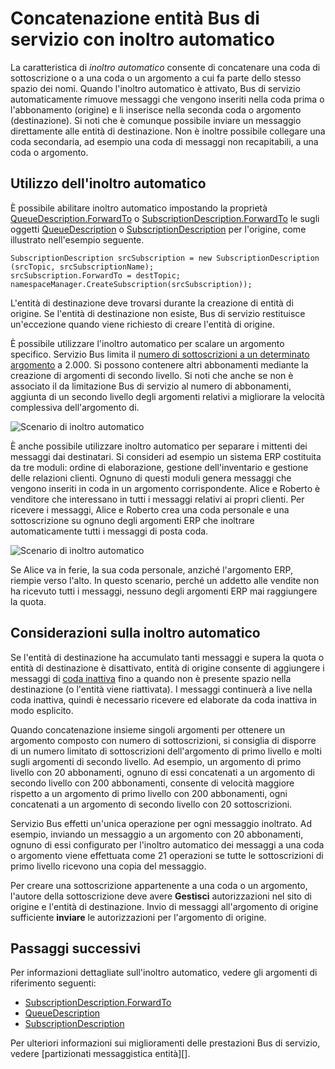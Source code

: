 <properties 
    pageTitle="Inoltro automatico Bus di servizio di messaggistica entità | Microsoft Azure"
    description="Informazioni su come catena una coda o l'abbonamento a una coda o argomento."
    services="service-bus"
    documentationCenter="na"
    authors="sethmanheim"
    manager="timlt"
    editor="" /> 
<tags 
    ms.service="service-bus"
    ms.devlang="na"
    ms.topic="article"
    ms.tgt_pltfrm="na"
    ms.workload="na"
    ms.date="09/29/2016"
    ms.author="sethm" />

# <a name="chaining-service-bus-entities-with-auto-forwarding"></a>Concatenazione entità Bus di servizio con inoltro automatico

La caratteristica di *inoltro automatico* consente di concatenare una coda di sottoscrizione o a una coda o un argomento a cui fa parte dello stesso spazio dei nomi. Quando l'inoltro automatico è attivato, Bus di servizio automaticamente rimuove messaggi che vengono inseriti nella coda prima o l'abbonamento (origine) e li inserisce nella seconda coda o argomento (destinazione). Si noti che è comunque possibile inviare un messaggio direttamente alle entità di destinazione. Non è inoltre possibile collegare una coda secondaria, ad esempio una coda di messaggi non recapitabili, a una coda o argomento.

## <a name="using-auto-forwarding"></a>Utilizzo dell'inoltro automatico

È possibile abilitare inoltro automatico impostando la proprietà [QueueDescription.ForwardTo][] o [SubscriptionDescription.ForwardTo][] le sugli oggetti [QueueDescription][] o [SubscriptionDescription][] per l'origine, come illustrato nell'esempio seguente.

```
SubscriptionDescription srcSubscription = new SubscriptionDescription (srcTopic, srcSubscriptionName);
srcSubscription.ForwardTo = destTopic;
namespaceManager.CreateSubscription(srcSubscription));
```

L'entità di destinazione deve trovarsi durante la creazione di entità di origine. Se l'entità di destinazione non esiste, Bus di servizio restituisce un'eccezione quando viene richiesto di creare l'entità di origine.

È possibile utilizzare l'inoltro automatico per scalare un argomento specifico. Servizio Bus limita il [numero di sottoscrizioni a un determinato argomento](service-bus-quotas.md) a 2.000. Si possono contenere altri abbonamenti mediante la creazione di argomenti di secondo livello. Si noti che anche se non è associato il da limitazione Bus di servizio al numero di abbonamenti, aggiunta di un secondo livello degli argomenti relativi a migliorare la velocità complessiva dell'argomento di.

![Scenario di inoltro automatico][0]

È anche possibile utilizzare inoltro automatico per separare i mittenti dei messaggi dai destinatari. Si consideri ad esempio un sistema ERP costituita da tre moduli: ordine di elaborazione, gestione dell'inventario e gestione delle relazioni clienti. Ognuno di questi moduli genera messaggi che vengono inseriti in coda in un argomento corrispondente. Alice e Roberto è venditore che interessano in tutti i messaggi relativi ai propri clienti. Per ricevere i messaggi, Alice e Roberto crea una coda personale e una sottoscrizione su ognuno degli argomenti ERP che inoltrare automaticamente tutti i messaggi di posta coda.

![Scenario di inoltro automatico][1]

Se Alice va in ferie, la sua coda personale, anziché l'argomento ERP, riempie verso l'alto. In questo scenario, perché un addetto alle vendite non ha ricevuto tutti i messaggi, nessuno degli argomenti ERP mai raggiungere la quota.

## <a name="auto-forwarding-considerations"></a>Considerazioni sulla inoltro automatico

Se l'entità di destinazione ha accumulato tanti messaggi e supera la quota o entità di destinazione è disattivato, entità di origine consente di aggiungere i messaggi di [coda inattiva](service-bus-dead-letter-queues.md) fino a quando non è presente spazio nella destinazione (o l'entità viene riattivata). I messaggi continuerà a live nella coda inattiva, quindi è necessario ricevere ed elaborate da coda inattiva in modo esplicito.

Quando concatenazione insieme singoli argomenti per ottenere un argomento composto con numero di sottoscrizioni, si consiglia di disporre di un numero limitato di sottoscrizioni dell'argomento di primo livello e molti sugli argomenti di secondo livello. Ad esempio, un argomento di primo livello con 20 abbonamenti, ognuno di essi concatenati a un argomento di secondo livello con 200 abbonamenti, consente di velocità maggiore rispetto a un argomento di primo livello con 200 abbonamenti, ogni concatenati a un argomento di secondo livello con 20 sottoscrizioni.

Servizio Bus effetti un'unica operazione per ogni messaggio inoltrato. Ad esempio, inviando un messaggio a un argomento con 20 abbonamenti, ognuno di essi configurato per l'inoltro automatico dei messaggi a una coda o argomento viene effettuata come 21 operazioni se tutte le sottoscrizioni di primo livello ricevono una copia del messaggio.

Per creare una sottoscrizione appartenente a una coda o un argomento, l'autore della sottoscrizione deve avere **Gestisci** autorizzazioni nel sito di origine e l'entità di destinazione. Invio di messaggi all'argomento di origine sufficiente **inviare** le autorizzazioni per l'argomento di origine.

## <a name="next-steps"></a>Passaggi successivi

Per informazioni dettagliate sull'inoltro automatico, vedere gli argomenti di riferimento seguenti:

- [SubscriptionDescription.ForwardTo][]
- [QueueDescription][]
- [SubscriptionDescription][]

Per ulteriori informazioni sui miglioramenti delle prestazioni Bus di servizio, vedere [partizionati messaggistica entità][].

  [QueueDescription.ForwardTo]: https://msdn.microsoft.com/library/azure/microsoft.servicebus.messaging.queuedescription.forwardto.aspx
  [SubscriptionDescription.ForwardTo]: https://msdn.microsoft.com/library/azure/microsoft.servicebus.messaging.subscriptiondescription.forwardto.aspx
  [QueueDescription]: https://msdn.microsoft.com/library/azure/microsoft.servicebus.messaging.queuedescription.aspx
  [SubscriptionDescription]: https://msdn.microsoft.com/library/azure/microsoft.servicebus.messaging.subscriptiondescription.aspx
  [0]: ./media/service-bus-auto-forwarding/IC628631.gif
  [1]: ./media/service-bus-auto-forwarding/IC628632.gif
  [Partizionata entità messaggistica]: service-bus-partitioning.md